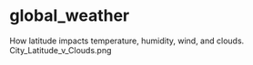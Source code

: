 # global_weather
How latitude impacts temperature, humidity, wind, and clouds.
City_Latitude_v_Clouds.png
